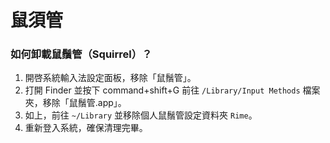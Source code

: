 # 鼠須管

### 如何卸載鼠鬚管（Squirrel）？

1. 開啓系統輸入法設定面板，移除「鼠鬚管」。
2. 打開 Finder 並按下 command+shift+G 前往 `/Library/Input Methods` 檔案夾，移除「鼠鬚管.app」。
3. 如上，前往 `~/Library` 並移除個人鼠鬚管設定資料夾 `Rime`。
4. 重新登入系統，確保清理完畢。
